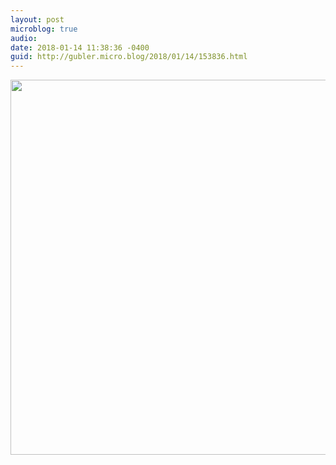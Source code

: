 ```yaml
---
layout: post
microblog: true
audio: 
date: 2018-01-14 11:38:36 -0400
guid: http://gubler.micro.blog/2018/01/14/153836.html
---
```



<img src="http://microblog.dev88.co/uploads/2018/9c57a00811.jpg" width="600" height="600" />
